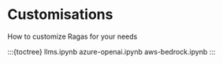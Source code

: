 # Customisations

How to customize Ragas for your needs

:::{toctree}
llms.ipynb
azure-openai.ipynb
aws-bedrock.ipynb
:::
